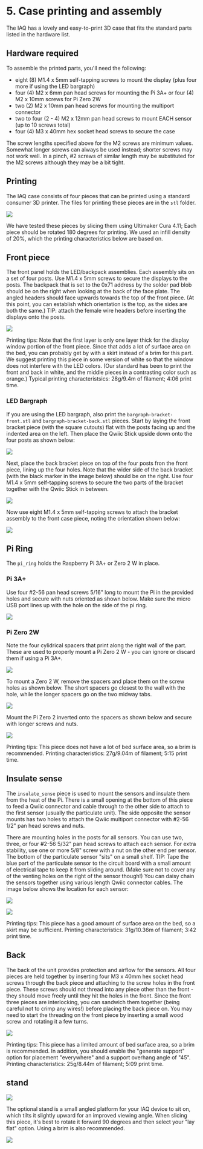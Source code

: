 # 5. Case printing and assembly

The IAQ has a lovely and easy-to-print 3D case that fits the standard parts listed in the hardware list.

## Hardware required

To assemble the printed parts, you'll need the following:

- eight (8) M1.4 x 5mm self-tapping screws to mount the display (plus four more if using the LED bargraph)
- four (4) M2 x 6mm pan head screws for mounting the Pi 3A+ or four (4) M2 x 10mm screws for Pi Zero 2W
- two (2) M2 x 10mm pan head screws for mounting the multiport connector
- two to four (2 - 4) M2 x 12mm pan head screws to mount EACH sensor (up to 10 screws total)
- four (4) M3 x 40mm hex socket head screws to secure the case

The screw lengths specified above for the M2 screws are minimum values. Somewhat longer screws can always be used instead; shorter screws may not work well. In a pinch, #2 screws of similar length may be substituted for the M2 screws although they may be a bit tight.

## Printing

The IAQ case consists of four pieces that can be printed using a standard consumer 3D printer. The files for printing these pieces are in the `stl` folder.

![](./images/case.png)

We have tested these pieces by slicing them using Ultimaker Cura 4.11; Each piece should be rotated 180 degrees for printing. We used an infill density of 20%, which the printing characteristics below are based on.

## Front piece

The front panel holds the LED/backpack assemblies. Each assembly sits on a set of four posts. Use M1.4 x 5mm screws to secure the displays to the posts. The backpack that is set to the 0x71 address by the solder pad blob should be on the right when looking at the back of the face plate. The angled headers should face upwards towards the top of the front piece. (At this point, you can establish which orientation is the top, as the sides are both the same.) TIP: attach the female wire headers before inserting the displays onto the posts.

![](./images/matrix-front-rear.png)

Printing tips: Note that the first layer is only one layer thick for the display window portion of the front piece. Since that adds a lot of surface area on the bed, you can probably get by with a skirt instead of a brim for this part. We suggest printing this piece in some version of white so that the window does not interfere with the LED colors. (Our standard has been to print the front and back in white, and the middle pieces in a contrasting color such as orange.) Typical printing characteristsics: 28g/9.4m of filament; 4:06 print time.

### LED Bargraph
If you are using the LED bargraph, also print the `bargraph-bracket-front.stl` and `bargraph-bracket-back.stl` pieces. Start by laying the front bracket piece (with the square cutouts) flat with the posts facing up and the indented area on the left. Then place the Qwiic Stick upside down onto the four posts as shown below:

![](./images/qwiic-stick-assemble-1.png)

Next, place the back bracket piece on top of the four posts fron the front piece, lining up the four holes. Note that the wider side of the back bracket (with the black marker in the image below) should be on the right. Use four M1.4 x 5mm self-tapping screws to secure the two parts of the bracket together with the Qwiic Stick in between.

![](./images/images/qwiic-stick-assemble-2.png)

Now use eight M1.4 x 5mm self-tapping screws to attach the bracket assembly to the front case piece, noting the orientation shown below:

![](./images/qwiic-stick-assemble-3.png)

## Pi Ring
The `pi_ring` holds the Raspberry Pi 3A+ or Zero 2 W in place. 

### Pi 3A+
Use four #2-56 pan head screws 5/16" long to mount the Pi in the provided holes and secure with nuts oriented as shown below. Make sure the micro USB port lines up with the hole on the side of the pi ring.

![](./images/pi-ring-3a.png)

### Pi Zero 2W
Note the four cylidrical spacers that print along the right wall of the part. These are used to properly mount a Pi Zero 2 W - you can ignore or discard them if using a Pi 3A+. 

![](./images/pi-zero2-spacers.png)

To mount a Zero 2 W, remove the spacers and place them on the screw holes as shown below. The short spacers go closest to the wall with the hole, while the longer spacers go on the two midway tabs.

![](./images/pi-ring-spacers.png)

Mount the Pi Zero 2 inverted onto the spacers as shown below and secure with longer screws and nuts.

![](./images/pi-ring-zero-2.png)

Printing tips: This piece does not have a lot of bed surface area, so a brim is recommended. Printing characteristics: 27g/9.04m of filament; 5:15 print time.

## Insulate sense
The `insulate_sense` piece is used to mount the sensors and insulate them from the heat of the Pi. There is a small opening at the bottom of this piece to feed a Qwiic connector and cable through to the other side to attach to the first sensor (usually the particulate unit). The side opposite the sensor mounts has two holes to attach the Qwiic multiport connector with #2-56 1/2" pan head screws and nuts.

There are mounting holes in the posts for all sensors. You can use two, three, or four #2-56 5/32" pan head screws to attach each sensor. For extra stability, use one or more 5/8" screw with a nut on the other end per sensor. The bottom of the particulate sensor "sits" on a small shelf. TIP: Tape the blue part of the particulate sensor to the circuit board with a small amount of electrical tape to keep it from sliding around. (Make sure not to cover any of the venting holes on the right of the sensor though!) You can daisy chain the sensors together using various length Qwiic connector cables. The image below shows the location for each sensor:

![](./images/insulate-sense-front.png)


![](./images/insulate-sense-back.png)


Printing tips: This piece has a good amount of surface area on the bed, so a skirt may be sufficient. Printing characteristics: 31g/10.36m of filament; 3:42 print time.

## Back
The back of the unit provides protection and airflow for the sensors. All four pieces are held together by inserting four M3 x 40mm hex socket head screws through the back piece and attaching to the screw holes in the front piece. These screws should not thread into any piece other than the front - they should move freely until they hit the holes in the front. Since the front three pieces are interlocking, you can sandwich them together (being careful not to crimp any wires!) before placing the back piece on. You may need to start the threading on the front piece by inserting a small wood screw and rotating it a few turns.

![](./images/back.png)

Printing tips: This piece has a limited amount of bed surface area, so a brim is recommended. In addition, you should enable the "generate support" option for placement "everywhere" and a support overhang angle of "45". Printing characteristics: 25g/8.44m of filament; 5:09 print time.

## stand

![](./images/stand.png)

The optional stand is a small angled platform for your IAQ device to sit on, which tilts it slightly upward for an improved viewing angle. When slicing this piece, it's best to rotate it forward 90 degrees and then select your "lay flat" option. Using a brim is also recommended.

![](./images/stand-slicing.png)

